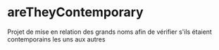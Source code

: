 # areTheyContemporary
Projet de mise en relation des grands noms afin de vérifier s'ils étaient contemporains les uns aux autres
